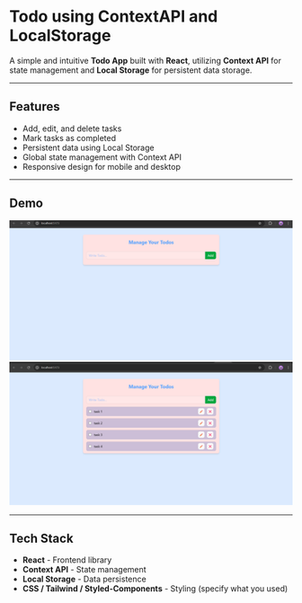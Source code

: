 # Todo using ContextAPI and LocalStorage

A simple and intuitive **Todo App** built with **React**, utilizing **Context API** for state management and **Local Storage** for persistent data storage.

---

## Features

- Add, edit, and delete tasks
- Mark tasks as completed
- Persistent data using Local Storage
- Global state management with Context API
- Responsive design for mobile and desktop

---

## Demo

![App Screenshot](public/SS1.png)
![App Screenshot](public/SS2.png)

---

## Tech Stack

- **React** - Frontend library
- **Context API** - State management
- **Local Storage** - Data persistence
- **CSS / Tailwind / Styled-Components** - Styling (specify what you used)

